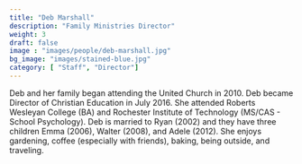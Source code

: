 ```yaml
---
title: "Deb Marshall"
description: "Family Ministries Director"
weight: 3
draft: false
image : "images/people/deb-marshall.jpg"
bg_image: "images/stained-blue.jpg"
category: [ "Staff", "Director"]
---
```


Deb and her family began attending the United Church in 2010. Deb became Director of Christian Education in July 2016. She attended Roberts Wesleyan College (BA) and Rochester Institute of Technology (MS/CAS - School Psychology). Deb is married to Ryan (2002) and they have three children Emma (2006), Walter (2008), and Adele (2012). She enjoys gardening, coffee (especially with friends), baking, being outside, and traveling.
